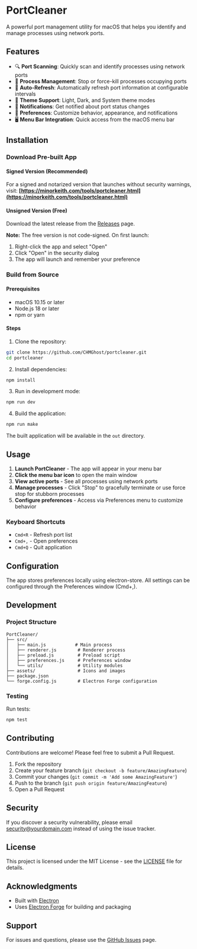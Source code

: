 # PortCleaner

A powerful port management utility for macOS that helps you identify and manage processes using network ports.

## Features

- 🔍 **Port Scanning**: Quickly scan and identify processes using network ports
- 🎯 **Process Management**: Stop or force-kill processes occupying ports
- 🔄 **Auto-Refresh**: Automatically refresh port information at configurable intervals
- 🎨 **Theme Support**: Light, Dark, and System theme modes
- 🔔 **Notifications**: Get notified about port status changes
- 💾 **Preferences**: Customize behavior, appearance, and notifications
- 🖥️ **Menu Bar Integration**: Quick access from the macOS menu bar

## Installation

### Download Pre-built App

#### Signed Version (Recommended)
For a signed and notarized version that launches without security warnings, visit:
**[https://minorkeith.com/tools/portcleaner.html](https://minorkeith.com/tools/portcleaner.html)**

#### Unsigned Version (Free)
Download the latest release from the [Releases](https://github.com/CHMGhost/portcleaner/releases) page.

**Note:** The free version is not code-signed. On first launch:
1. Right-click the app and select "Open" 
2. Click "Open" in the security dialog
3. The app will launch and remember your preference

### Build from Source

#### Prerequisites
- macOS 10.15 or later
- Node.js 18 or later
- npm or yarn

#### Steps

1. Clone the repository:
```bash
git clone https://github.com/CHMGhost/portcleaner.git
cd portcleaner
```

2. Install dependencies:
```bash
npm install
```

3. Run in development mode:
```bash
npm run dev
```

4. Build the application:
```bash
npm run make
```

The built application will be available in the `out` directory.

## Usage

1. **Launch PortCleaner** - The app will appear in your menu bar
2. **Click the menu bar icon** to open the main window
3. **View active ports** - See all processes using network ports
4. **Manage processes** - Click "Stop" to gracefully terminate or use force stop for stubborn processes
5. **Configure preferences** - Access via Preferences menu to customize behavior

### Keyboard Shortcuts

- `Cmd+R` - Refresh port list
- `Cmd+,` - Open preferences
- `Cmd+Q` - Quit application

## Configuration

The app stores preferences locally using electron-store. All settings can be configured through the Preferences window (Cmd+,).

## Development

### Project Structure
```
PortCleaner/
├── src/
│   ├── main.js           # Main process
│   ├── renderer.js        # Renderer process
│   ├── preload.js         # Preload script
│   ├── preferences.js     # Preferences window
│   └── utils/             # Utility modules
├── assets/                # Icons and images
├── package.json
└── forge.config.js        # Electron Forge configuration
```

### Testing

Run tests:
```bash
npm test
```

## Contributing

Contributions are welcome! Please feel free to submit a Pull Request.

1. Fork the repository
2. Create your feature branch (`git checkout -b feature/AmazingFeature`)
3. Commit your changes (`git commit -m 'Add some AmazingFeature'`)
4. Push to the branch (`git push origin feature/AmazingFeature`)
5. Open a Pull Request

## Security

If you discover a security vulnerability, please email security@yourdomain.com instead of using the issue tracker.

## License

This project is licensed under the MIT License - see the [LICENSE](LICENSE) file for details.

## Acknowledgments

- Built with [Electron](https://www.electronjs.org/)
- Uses [Electron Forge](https://www.electronforge.io/) for building and packaging

## Support

For issues and questions, please use the [GitHub Issues](https://github.com/CHMGhost/portcleaner/issues) page.